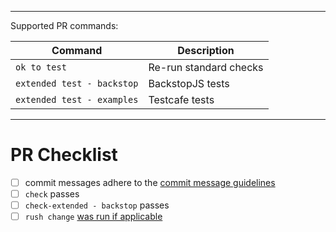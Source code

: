 <!--

Description of changes.

-->

---

Supported PR commands:

| Command                    | Description            |
| -------------------------- | ---------------------- |
| `ok to test`               | Re-run standard checks |
| `extended test - backstop` | BackstopJS tests       |
| `extended test - examples` | Testcafe tests         |

---

# PR Checklist

-   [ ] commit messages adhere to the [commit message guidelines](https://github.com/gooddata/gooddata-ui-sdk/blob/master/docs/contributing.md#what-should-the-commits-look-like)
-   [ ] `check` passes
-   [ ] `check-extended - backstop` passes
-   [ ] `rush change` [was run if applicable](https://github.com/gooddata/gooddata-ui-sdk/blob/master/docs/contributing.md#how-do-i-describe-my-changes-for-the-changelog)
